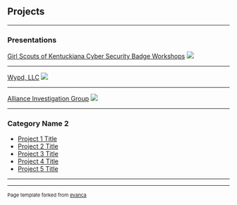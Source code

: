 ## Projects

---

### Presentations

[Girl Scouts of Kentuckiana Cyber Security Badge Workshops](/pdf/sample_presentation.pdf)
<img src="images/dummy_thumbnail.jpg?raw=true"/>

---
[Wypd, LLC](http://example.com/)
<img src="images/dummy_thumbnail.jpg?raw=true"/>

---

[Alliance Investigation Group](/sample_page)
<img src="images/dummy_thumbnail.jpg?raw=true"/>

---

### Category Name 2

- [Project 1 Title](http://example.com/)
- [Project 2 Title](http://example.com/)
- [Project 3 Title](http://example.com/)
- [Project 4 Title](http://example.com/)
- [Project 5 Title](http://example.com/)

---




---
<p style="font-size:11px">Page template forked from <a href="https://github.com/evanca/quick-portfolio">evanca</a></p>
<!-- Remove above link if you don't want to attibute -->
